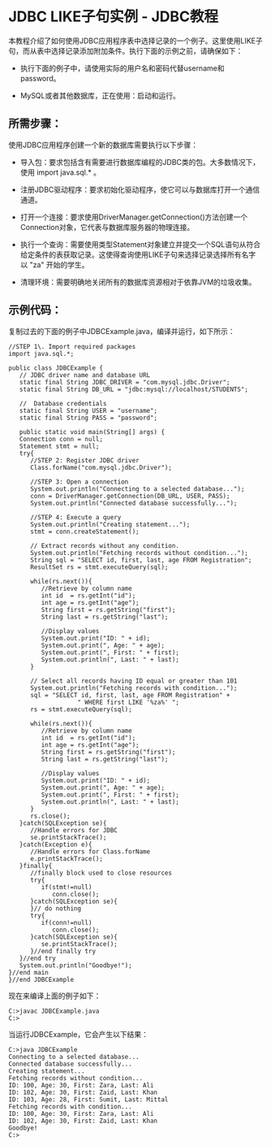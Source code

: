 # JDBC LIKE子句实例 - JDBC教程

本教程介绍了如何使用JDBC应用程序表中选择记录的一个例子。这里使用LIKE子句，而从表中选择记录添加附加条件。执行下面的示例之前，请确保如下：

*   执行下面的例子中，请使用实际的用户名和密码代替username和password。

*   MySQL或者其他数据库，正在使用：启动和运行。

## 所需步骤：

使用JDBC应用程序创建一个新的数据库需要执行以下步骤：

*   导入包：要求包括含有需要进行数据库编程的JDBC类的包。大多数情况下，使用 import java.sql.* 。

*   注册JDBC驱动程序：要求初始化驱动程序，使它可以与数据库打开一个通信通道。

*   打开一个连接：要求使用DriverManager.getConnection()方法创建一个Connection对象，它代表与数据库服务器的物理连接。

*   执行一个查询：需要使用类型Statement对象建立并提交一个SQL语句从符合给定条件的表获取记录。这使得查询使用LIKE子句来选择记录选择所有名字以 "za" 开始的学生。

*   清理环境：需要明确地关闭所有的数据库资源相对于依靠JVM的垃圾收集。

## 示例代码：

复制过去的下面的例子中JDBCExample.java，编译并运行，如下所示：

```
//STEP 1\. Import required packages
import java.sql.*;

public class JDBCExample {
   // JDBC driver name and database URL
   static final String JDBC_DRIVER = "com.mysql.jdbc.Driver";  
   static final String DB_URL = "jdbc:mysql://localhost/STUDENTS";

   //  Database credentials
   static final String USER = "username";
   static final String PASS = "password";

   public static void main(String[] args) {
   Connection conn = null;
   Statement stmt = null;
   try{
      //STEP 2: Register JDBC driver
      Class.forName("com.mysql.jdbc.Driver");

      //STEP 3: Open a connection
      System.out.println("Connecting to a selected database...");
      conn = DriverManager.getConnection(DB_URL, USER, PASS);
      System.out.println("Connected database successfully...");

      //STEP 4: Execute a query
      System.out.println("Creating statement...");
      stmt = conn.createStatement();

      // Extract records without any condition.
      System.out.println("Fetching records without condition...");
      String sql = "SELECT id, first, last, age FROM Registration";
      ResultSet rs = stmt.executeQuery(sql);

      while(rs.next()){
         //Retrieve by column name
         int id  = rs.getInt("id");
         int age = rs.getInt("age");
         String first = rs.getString("first");
         String last = rs.getString("last");

         //Display values
         System.out.print("ID: " + id);
         System.out.print(", Age: " + age);
         System.out.print(", First: " + first);
         System.out.println(", Last: " + last);
      }

      // Select all records having ID equal or greater than 101
      System.out.println("Fetching records with condition...");
      sql = "SELECT id, first, last, age FROM Registration" +
                   " WHERE first LIKE '%za%' ";
      rs = stmt.executeQuery(sql);

      while(rs.next()){
         //Retrieve by column name
         int id  = rs.getInt("id");
         int age = rs.getInt("age");
         String first = rs.getString("first");
         String last = rs.getString("last");

         //Display values
         System.out.print("ID: " + id);
         System.out.print(", Age: " + age);
         System.out.print(", First: " + first);
         System.out.println(", Last: " + last);
      }
      rs.close();
   }catch(SQLException se){
      //Handle errors for JDBC
      se.printStackTrace();
   }catch(Exception e){
      //Handle errors for Class.forName
      e.printStackTrace();
   }finally{
      //finally block used to close resources
      try{
         if(stmt!=null)
            conn.close();
      }catch(SQLException se){
      }// do nothing
      try{
         if(conn!=null)
            conn.close();
      }catch(SQLException se){
         se.printStackTrace();
      }//end finally try
   }//end try
   System.out.println("Goodbye!");
}//end main
}//end JDBCExample
```

现在来编译上面的例子如下：

```
C:>javac JDBCExample.java
C:>
```

当运行JDBCExample，它会产生以下结果：

```
C:>java JDBCExample
Connecting to a selected database...
Connected database successfully...
Creating statement...
Fetching records without condition...
ID: 100, Age: 30, First: Zara, Last: Ali
ID: 102, Age: 30, First: Zaid, Last: Khan
ID: 103, Age: 28, First: Sumit, Last: Mittal
Fetching records with condition...
ID: 100, Age: 30, First: Zara, Last: Ali
ID: 102, Age: 30, First: Zaid, Last: Khan
Goodbye!
C:>
```

